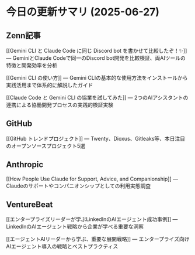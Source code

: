 # 今日の更新サマリ (2025-06-27)

## Zenn記事
[[Gemini CLI と Claude Code に同じ Discord bot を書かせて比較したぞ！✨]] — GeminiとClaude Codeで同一のDiscord bot開発を比較検証、両AIツールの特徴と開発効率を分析

[[Gemini CLI の使い方]] — Gemini CLIの基本的な使用方法をインストールから実践活用まで体系的に解説したガイド

[[Claude Code と Gemini CLI の協業を試してみた]] — 2つのAIアシスタントの連携による協働開発プロセスの実践的検証実験

## GitHub
[[GitHub トレンドプロジェクト]] — Twenty、Dioxus、Gitleaks等、本日注目のオープンソースプロジェクト5選

## Anthropic
[[How People Use Claude for Support, Advice, and Companionship]] — Claudeのサポートやコンパニオンシップとしての利用実態調査

## VentureBeat
[[エンタープライズリーダーが学ぶLinkedInのAIエージェント成功事例]] — LinkedInのAIエージェント戦略から企業が学べる重要な洞察

[[エージェントAIリーダーから学ぶ、重要な展開戦略]] — エンタープライズ向けAIエージェント導入の戦略とベストプラクティス